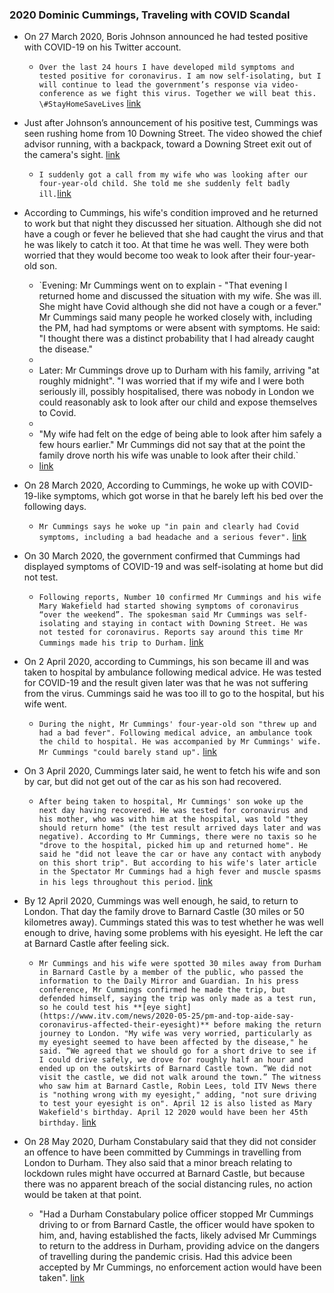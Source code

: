 ### 2020 Dominic Cummings, Traveling with COVID Scandal
- On 27 March 2020, Boris Johnson announced he had tested positive with COVID-19 on his Twitter account.
    
    - `Over the last 24 hours I have developed mild symptoms and tested positive for coronavirus. I am now self-isolating, but I will continue to lead the government’s response via video-conference as we fight this virus. Together we will beat this. \#StayHomeSaveLives` [link](https://twitter.com/BorisJohnson/status/1243496858095411200?ref_src=twsrc%5Etfw%7Ctwcamp%5Etweetembed%7Ctwterm%5E1243496858095411200%7Ctwgr%5E%7Ctwcon%5Es1_&ref_url=https%3A%2F%2Fwww.itv.com%2Fnews%2F2020-05-26%2Fdominic-cummings-durham-trip-timeline)
    
- Just after Johnson’s announcement of his positive test, Cummings was seen rushing home from 10 Downing Street. The video showed the chief advisor running, with a backpack, toward a Downing Street exit out of the camera's sight. [link](https://twitter.com/itvnews/status/1243520330762780672?ref_src=twsrc%5Etfw%7Ctwcamp%5Etweetembed%7Ctwterm%5E1243520330762780672%7Ctwgr%5E%7Ctwcon%5Es1_&ref_url=https%3A%2F%2Fwww.itv.com%2Fnews%2F2020-05-26%2Fdominic-cummings-durham-trip-timeline)
    
    - `I suddenly got a call from my wife who was looking after our four-year-old child. She told me she suddenly felt badly ill.`[link](https://www.bbc.co.uk/news/uk-politics-52784290)
    
- According to Cummings, his wife's condition improved and he returned to work but that night they discussed her situation. Although she did not have a cough or fever he believed that she had caught the virus and that he was likely to catch it too. At that time he was well. They were both worried that they would become too weak to look after their four-year-old son.
    
    - `Evening: Mr Cummings went on to explain - "That evening I returned home and discussed the situation with my wife. She was ill. She might have Covid although she did not have a cough or a fever." Mr Cummings said many people he worked closely with, including the PM, had had symptoms or were absent with symptoms. He said: "I thought there was a distinct probability that I had already caught the disease."  
    -   
    - Later: Mr Cummings drove up to Durham with his family, arriving "at roughly midnight". "I was worried that if my wife and I were both seriously ill, possibly hospitalised, there was nobody in London we could reasonably ask to look after our child and expose themselves to Covid.  
    -   
    - "My wife had felt on the edge of being able to look after him safely a few hours earlier." Mr Cummings did not say that at the point the family drove north his wife was unable to look after their child.`  
    - [link](https://www.bbc.co.uk/news/uk-politics-52784290)
    
- On 28 March 2020, According to Cummings, he woke up with COVID-19-like symptoms, which got worse in that he barely left his bed over the following days.
    
    - `Mr Cummings says he woke up "in pain and clearly had Covid symptoms, including a bad headache and a serious fever".` [link](https://www.bbc.co.uk/news/uk-politics-52784290)
    
- On 30 March 2020, the government confirmed that Cummings had displayed symptoms of COVID-19 and was self-isolating at home but did not test.
    
    - `Following reports, Number 10 confirmed Mr Cummings and his wife Mary Wakefield had started showing symptoms of coronavirus “over the weekend”. The spokesman said Mr Cummings was self-isolating and staying in contact with Downing Street. He was not tested for coronavirus. Reports say around this time Mr Cummings made his trip to Durham.` [link](https://www.itv.com/news/2020-05-26/dominic-cummings-durham-trip-timeline/)
    
- On 2 April 2020, according to Cummings, his son became ill and was taken to hospital by ambulance following medical advice. He was tested for COVID-19 and the result given later was that he was not suffering from the virus. Cummings said he was too ill to go to the hospital, but his wife went.
    
    - `During the night, Mr Cummings' four-year-old son "threw up and had a bad fever". Following medical advice, an ambulance took the child to hospital. He was accompanied by Mr Cummings' wife. Mr Cummings "could barely stand up".` [link](https://www.bbc.co.uk/news/uk-politics-52784290)
    
- On 3 April 2020, Cummings later said, he went to fetch his wife and son by car, but did not get out of the car as his son had recovered.
    
    - `After being taken to hospital, Mr Cummings' son woke up the next day having recovered. He was tested for coronavirus and his mother, who was with him at the hospital, was told "they should return home" (the test result arrived days later and was negative). According to Mr Cummings, there were no taxis so he "drove to the hospital, picked him up and returned home". He said he "did not leave the car or have any contact with anybody on this short trip". But according to his wife's later article in the Spectator Mr Cummings had a high fever and muscle spasms in his legs throughout this period.` [link](https://www.bbc.co.uk/news/uk-politics-52784290)
    
- By 12 April 2020, Cummings was well enough, he said, to return to London. That day the family drove to Barnard Castle (30 miles or 50 kilometres away). Cummings stated this was to test whether he was well enough to drive, having some problems with his eyesight. He left the car at Barnard Castle after feeling sick.
    
    - `Mr Cummings and his wife were spotted 30 miles away from Durham in Barnard Castle by a member of the public, who passed the information to the Daily Mirror and Guardian. In his press conference, Mr Cummings confirmed he made the trip, but defended himself, saying the trip was only made as a test run, so he could test his **[eye sight](https://www.itv.com/news/2020-05-25/pm-and-top-aide-say-coronavirus-affected-their-eyesight)** before making the return journey to London. "My wife was very worried, particularly as my eyesight seemed to have been affected by the disease," he said. “We agreed that we should go for a short drive to see if I could drive safely, we drove for roughly half an hour and ended up on the outskirts of Barnard Castle town. “We did not visit the castle, we did not walk around the town.” The witness who saw him at Barnard Castle, Robin Lees, told ITV News there is "nothing wrong with my eyesight," adding, "not sure driving to test your eyesight is on". April 12 is also listed as Mary Wakefield's birthday. April 12 2020 would have been her 45th birthday.` [link](https://www.itv.com/news/2020-05-26/dominic-cummings-durham-trip-timeline)
    
- On 28 May 2020, Durham Constabulary said that they did not consider an offence to have been committed by Cummings in travelling from London to Durham. They also said that a minor breach relating to lockdown rules might have occurred at Barnard Castle, but because there was no apparent breach of the social distancing rules, no action would be taken at that point.
    
    - "Had a Durham Constabulary police officer stopped Mr Cummings driving to or from Barnard Castle, the officer would have spoken to him, and, having established the facts, likely advised Mr Cummings to return to the address in Durham, providing advice on the dangers of travelling during the pandemic crisis. Had this advice been accepted by Mr Cummings, no enforcement action would have been taken". [link](https://www.bbc.co.uk/news/uk-politics-52835982)
    